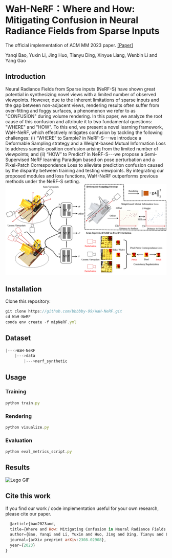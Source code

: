 # WaH-NeRF：Where and How: Mitigating Confusion in Neural Radiance Fields from Sparse Inputs
The official implementation of ACM MM 2023 paper. [[Paper]](https://arxiv.org/pdf/2308.02908.pdf)

Yanqi Bao, Yuxin Li, Jing Huo, Tianyu Ding, Xinyue Liang, Wenbin Li and Yang Gao

## Introduction
Neural Radiance Fields from Sparse inputs (NeRF-S) have shown great potential in synthesizing novel views with a limited number of observed viewpoints. However, due to the inherent limitations of sparse inputs and the gap between non-adjacent views, rendering results often suffer from over-fitting and foggy surfaces, a phenomenon we refer to as "CONFUSION" during volume rendering. In this paper, we analyze the root cause of this confusion and attribute it to two fundamental questions: "WHERE" and "HOW". To this end, we present a novel learning framework, WaH-NeRF, which effectively mitigates confusion by tackling the following challenges: (i) “WHERE” to Sample? in NeRF-S---we introduce a Deformable Sampling strategy and a Weight-based Mutual Information Loss to address sample-position confusion arising from the limited number of viewpoints; and (ii) “HOW” to Predict? in NeRF-S---we propose a Semi-Supervised NeRF learning Paradigm based on pose perturbation and a Pixel-Patch Correspondence Loss to alleviate prediction confusion caused by the disparity between training and testing viewpoints. By integrating our proposed modules and loss functions, WaH-NeRF outperforms previous methods under the NeRF-S setting.
![Pipeline in WaHNeRF](https://github.com/bbbbby-99/WaH-NeRF/blob/main/image/framework.png)

## Installation
Clone this repository:
  ```js
  git clone https://github.com/bbbbby-99/WaH-NeRF.git
  cd WaH-NeRF
  conda env create -f mipNeRF.yml
  ```
## Dataset
  ```js
  |--->WaH-NeRF
      |--->data
          |--->nerf_synthetic
  ```

## Usage
### Training
  ```js
  python train.py
  ```
### Rendering
  ```js
  python visualize.py
  ```
### Evaluation
  ```js
  python eval_metrics_script.py
  ```
## Results
<img src="https://github.com/bbbbby-99/WaH-NeRF/blob/main/image/video.gif" alt="Lego GIF" width="200" />

## Cite this work
If you find our work / code implementation useful for your own research, please cite our paper.
```js
  @article{bao2023and,
  title={Where and How: Mitigating Confusion in Neural Radiance Fields from Sparse Inputs},
  author={Bao, Yanqi and Li, Yuxin and Huo, Jing and Ding, Tianyu and Liang, Xinyue and Li, Wenbin and Gao, Yang},
  journal={arXiv preprint arXiv:2308.02908},
  year={2023}
}
  ```
